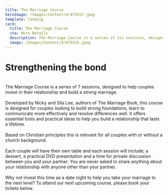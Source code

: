 ```yaml
---
title: The Marriage Course
heroImage: /Images/Content/4/875917.jpeg
template: landing
card:
  title: The Marriage Course
  cta: More Details
  description: The Marriage Course is a series of six sessions, designed to help couples invest in their relationship and build a strong marriage.
  image: /Images/Content/4/875916.jpeg
---
```


<h1>
Strengthening the bond</h1>
<br/>
The Marriage Course is a series of 7 sessions, designed to help couples invest in their relationship and build a strong marriage.<br/>
<br/>
Developed by Nicky and Sila Lee, authors of The Marriage Book, this course is designed for couples looking to build strong foundations, learn to communicate more effectively and resolve differences well. It offers essential tools and practical ideas to help you build a relationship that lasts a lifetime.<br/>
<br/>
Based on Christian principles this is relevant for all couples with or without a church background.<br/>
<br/>
Each couple will have their own table and each session will include; a dessert, a practical DVD presentation and a time for private discussion between you and your partner. You are never asked to share anything about your relationship with anyone other than your partner.<br/>
<br/>
Why not invest this time as a date night to help you take your marriage to the next level? To attend our next upcoming course, please book your tickets below.
<div id="eventbrite-widget-container-45374032954">
 </div>
<script src="https://www.eventbrite.co.uk/static/widgets/eb_widgets.js"/> <script type="text/javascript">
var exampleCallback = function() {
    console.log('Order complete!');
};

window.EBWidgets.createWidget({
// Required
widgetType: 'checkout',
eventId: '45374032954',
iframeContainerId: 'eventbrite-widget-container-45374032954',

    // Optional
    iframeContainerHeight: 425,  // Widget height in pixels. Defaults to a minimum of 425px if not provided
    onOrderComplete: exampleCallback  // Method called when an order has successfully completed

});
</script>
